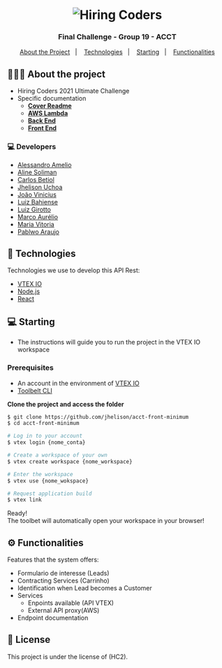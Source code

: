 <h1 align="center">
<img src="https://acct.global/wp-content/uploads/2021/06/logo-acct-black.svg" title="Hiring Coders" />
</h1>

<h3 align="center">
	Final Challenge - Group 19 - ACCT
</h3>

<p align="center">
  <a href="#sobre o projeto">About the Project</a>&nbsp;&nbsp;&nbsp;|&nbsp;&nbsp;&nbsp;
  <a href="#tecnologias">Technologies</a>&nbsp;&nbsp;&nbsp;|&nbsp;&nbsp;&nbsp;
  <a href="#iniciando">Starting</a>&nbsp;&nbsp;&nbsp;|&nbsp;&nbsp;&nbsp;
  <a href="#funcionalidades">Functionalities</a>
</p>

## 👨🏻‍💻 About the project

- Hiring Coders 2021 Ultimate Challenge
- Specific documentation
	- [**Cover Readme**](https://github.com/jhelison/acct-front-minimum)
	- [**AWS Lambda**](https://github.com/jhelison/http-crud-leads-function)
	- [**Back End**](https://github.com/jhelison/acct-front-minimum/blob/master/docs/backend.md)
	- [**Front End**](https://github.com/jhelison/acct-front-minimum/blob/master/docs/backend.md)

### 💻 Developers
- [Alessandro Amelio](https://github.com/alessandro-amelio)
- [Aline Soliman](https://github.com/AlineSoliman)
- [Carlos Betiol](https://github.com/carlosbetiol)
- [Jhelison Uchoa](https://github.com/jhelison)
- [João Vinicius](https://github.com/viniciusvds1)
- [Luiz Bahiense](https://github.com/gutoBahiense)
- [Luiz Girotto](https://github.com/Luiz-Girotto)
- [Marco Aurélio](https://github.com/Hellnick)
- [Maria Vitoria](https://github.com/mariavitoriadev)
- [Pablwo Araujo](https://github.com/pablwoAraujo)



## 🚀 Technologies

Technologies we use to develop this API Rest:

- [VTEX IO](https://vtex.io/)
- [Node.js](https://nodejs.org/en/)
- [React](https://nodejs.org/en/)


## 💻 Starting

- The instructions will guide you to run the project in the VTEX IO workspace

### Prerequisites

- An account in the environment of [VTEX IO](https://vtex.io/)
- [Toolbelt CLI](https://github.com/vtex/toolbelt) 

**Clone the project and access the folder**

```bash
$ git clone https://github.com/jhelison/acct-front-minimum
$ cd acct-front-minimum
```

```bash
# Log in to your account
$ vtex login {nome_conta}

# Create a workspace of your own
$ vtex create workspace {nome_workspace}

# Enter the workspace
$ vtex use {nome_wokspace}

# Request application build
$ vtex link
```

Ready! <br>
The toolbet will automatically open your workspace in your browser!

## ⚙️ Functionalities
Features that the system offers:
- Formulario de interesse (Leads)
- Contracting Services (Carrinho)
- Identification when Lead becomes a Customer
- Services
	- Enpoints available (API VTEX)
	- External API proxy(AWS)
- Endpoint documentation

## 📄 License

This project is under the license of (HC2).
